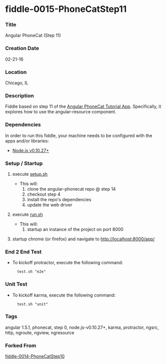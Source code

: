 fiddle-0015-PhoneCatStep11
======


### Title

Angular PhoneCat (Step 11)


### Creation Date

02-21-16


### Location

Chicago, IL


### Description

Fiddle based on step 11 of the [Angular PhoneCat Tutorial App](https://docs.angularjs.org/tutorial/step_11).  Specifically,
it explores how to use the angular-resource component.


### Dependencies

In order to run this fiddle, your machine needs to be configured with the apps and/or libraries:

 *  [Node.js v0.10.27+](http://nodejs.org/)


### Setup / Startup

1.  execute [setup.sh](setup.sh)
    * This will:
        1.  clone the angular-phonecat repo @ step 14
        2.  checkout step 4
        3.  install the repo's dependencies
        4.  update the web driver

2.  execute [run.sh](run.sh)
    * This will:
        1.  startup an instance of the project on port 8000
3.  startup chrome (or firefox) and navigate to [http://localhost:8000/app/](http://localhost:8000/app/)


### End 2 End Test

* To kickoff protractor, execute the following command:

        test.sh "e2e"


### Unit Test

* To kickoff karma, execute the following command:

        test.sh "unit"


### Tags

angular 1.5.1, phonecat, step 0, node.js-v0.10.27+, karma, protractor, ngsrc, http, ngroute, ngview, ngresource


### Forked From

[fiddle-0014-PhoneCatStep10](../fiddle-0014-PhoneCatStep10)
